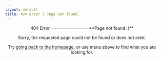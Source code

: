 ```yaml
---
layout: default
title: 404 Error | Page not found.
--- 
```

<style type="text/css" media="screen">
  .container {
    margin: 10px auto;
    max-width: 600px;
    text-align: center;
  }
  h1 {
    margin: 30px 0;
    font-size: 4em;
    line-height: 1;
    letter-spacing: -1px;
  }
</style>

<div class="container" markdown="1"> 
404 Error
=============
**Page not found :(**

Sorry, the requested page could not be found or does not exist.
 
Try [going back to the homepage](/), or use menu above to find what you are looking for.

</div>